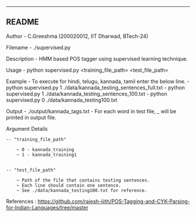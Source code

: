 --------------------------------------------------------------------------
README 
--------------------------------------------------------------------------

Author		- C.Greeshma (200020012, IIT Dharwad, BTech-24)

Filename	 	- ./supervised.py

Description	- HMM based POS tagger using supervised learning technique.

Usage		- python supervised.py <training_file_path> <test_file_path> 
	
Example		- To execute for hindi, telugu, kannada, tamil enter the below line.
		- python supervised.py 1 ./data/kannada_testing_sentences_full.txt
		- python supervised.py 1 ./data/kannada_testing_sentences_100.txt
		- python supervised.py 0 ./data/kannada_testing100.txt
		

Output		- ./output/kannada_tags.txt
		- For each word in test file, <word>_<tag> will be printed in output file.

Argument Details

	-- "training_file_path" 

		~ 0 - kannada_training
 		~ 1 - kannada_training1


	-- "test_file_path"

		~ Path of the file that contains testing sentences.
		~ Each line should contain one sentence.
		~ See ./data/kannada_testing100.txt for reference.


References : https://github.com/rajesh-iiith/POS-Tagging-and-CYK-Parsing-for-Indian-Languages/tree/master
